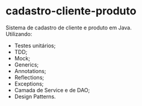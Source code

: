 # cadastro-cliente-produto
Sistema de cadastro de cliente e produto em Java. <br />
Utilizando:
- Testes unitários;
- TDD;
- Mock;
- Generics;
- Annotations;
- Reflections;
- Exceptions;
- Camada de Service e de DAO;
- Design Patterns.
